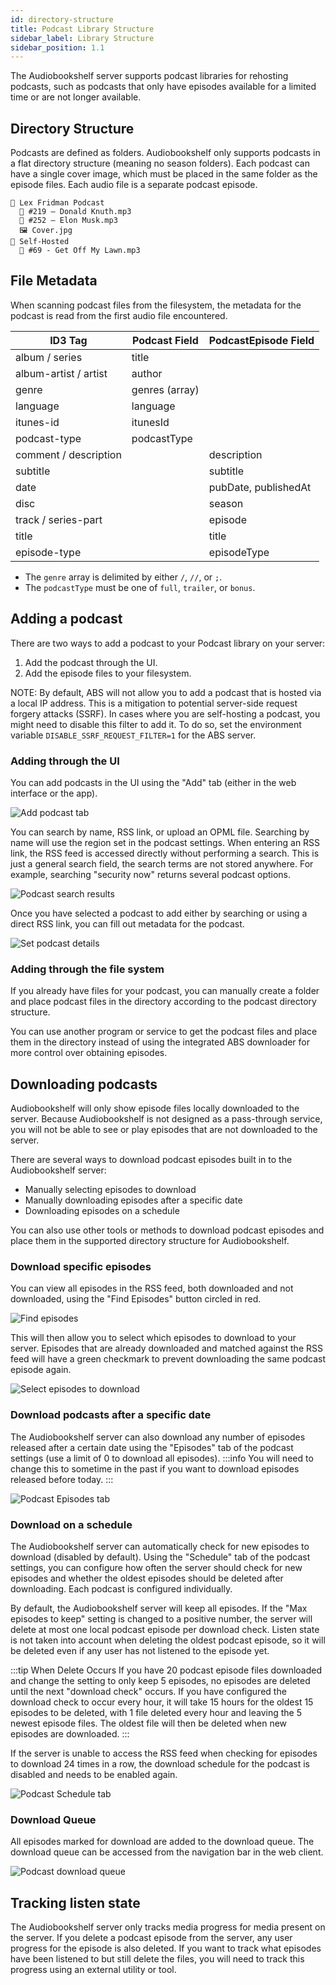```yaml
---
id: directory-structure
title: Podcast Library Structure
sidebar_label: Library Structure
sidebar_position: 1.1
---
```


The Audiobookshelf server supports podcast libraries for rehosting podcasts, such as podcasts that only have episodes available for a limited time or are not longer available.

## Directory Structure

Podcasts are defined as folders. Audiobookshelf only supports podcasts in a flat directory structure (meaning no season folders). Each podcast can have a single cover image, which must be placed in the same folder as the episode files. Each audio file is a separate podcast episode.

```
📁 Lex Fridman Podcast
  🎵 #219 – Donald Knuth.mp3
  🎵 #252 – Elon Musk.mp3
  🖼️ Cover.jpg
📁 Self-Hosted
  🎵 #69 - Get Off My Lawn.mp3
```

## File Metadata

When scanning podcast files from the filesystem, the metadata for the podcast is read from the first audio file encountered.

| ID3 Tag               | Podcast Field  | PodcastEpisode Field |
| --------------------- | -------------- | -------------------- |
| album / series        | title          |                      |
| album-artist / artist | author         |                      |
| genre                 | genres (array) |                      |
| language              | language       |                      |
| itunes-id             | itunesId       |                      |
| podcast-type          | podcastType    |                      |
| comment / description |                | description          |
| subtitle              |                | subtitle             |
| date                  |                | pubDate, publishedAt |
| disc                  |                | season               |
| track / series-part   |                | episode              |
| title                 |                | title                |
| episode-type          |                | episodeType          |

- The `genre` array is delimited by either `/`, `//`, or `;`.
- The `podcastType` must be one of `full`, `trailer`, or `bonus`.

## Adding a podcast

There are two ways to add a podcast to your Podcast library on your server:

1. Add the podcast through the UI.
2. Add the episode files to your filesystem.

NOTE: By default, ABS will not allow you to add a podcast that is hosted via a local IP address.
This is a mitigation to potential server-side request forgery attacks (SSRF).
In cases where you are self-hosting a podcast, you might need to disable this filter to add it.
To do so, set the environment variable `DISABLE_SSRF_REQUEST_FILTER=1` for the ABS server.

### Adding through the UI

You can add podcasts in the UI using the "Add" tab (either in the web interface or the app).

![Add podcast tab](/pages/podcasts/podcast_add_tab.png)

You can search by name, RSS link, or upload an OPML file.
Searching by name will use the region set in the podcast settings.
When entering an RSS link, the RSS feed is accessed directly without performing a search.
This is just a general search field, the search terms are not stored anywhere.
For example, searching "security now" returns several podcast options.

![Podcast search results](/pages/podcasts/security_now_search.png)

Once you have selected a podcast to add either by searching or using a direct RSS link, you can fill out metadata for the podcast.

![Set podcast details](/pages/podcasts/adding_podcast.png)

### Adding through the file system

If you already have files for your podcast, you can manually create a folder and place podcast files in the directory according to the podcast directory structure.

You can use another program or service to get the podcast files and place them in the directory instead of using the integrated ABS downloader for more control over obtaining episodes.

## Downloading podcasts

Audiobookshelf will only show episode files locally downloaded to the server.
Because Audiobookshelf is not designed as a pass-through service, you will not be able to see or play episodes that are not downloaded to the server.

There are several ways to download podcast episodes built in to the Audiobookshelf server:

- Manually selecting episodes to download
- Manually downloading episodes after a specific date
- Downloading episodes on a schedule

You can also use other tools or methods to download podcast episodes and place them in the supported directory structure for Audiobookshelf.

### Download specific episodes

You can view all episodes in the RSS feed, both downloaded and not downloaded, using the "Find Episodes" button circled in red.

![Find episodes](/pages/podcasts/find_episodes_magnifying.png)

This will then allow you to select which episodes to download to your server. Episodes that are already downloaded and matched against the RSS feed will have a green checkmark to prevent downloading the same podcast episode again.

![Select episodes to download](/pages/podcasts/select_download.png)

### Download podcasts after a specific date

The Audiobookshelf server can also download any number of episodes released after a certain date using the "Episodes" tab of the podcast settings (use a limit of 0 to download all episodes).
:::info
You will need to change this to sometime in the past if you want to download episodes released before today.
:::

![Podcast Episodes tab](/pages/podcasts/check_and_download.png)

### Download on a schedule

The Audiobookshelf server can automatically check for new episodes to download (disabled by default).
Using the "Schedule" tab of the podcast settings, you can configure how often the server should check for new episodes and whether the oldest episodes should be deleted after downloading. Each podcast is configured individually.

By default, the Audiobookshelf server will keep all episodes. If the "Max episodes to keep" setting is changed to a positive number, the server will delete at most one local podcast episode per download check. Listen state is not taken into account when deleting the oldest podcast episode, so it will be deleted even if any user has not listened to the episode yet.

:::tip When Delete Occurs
If you have 20 podcast episode files downloaded and change the setting to only keep 5 episodes, no episodes are deleted until the next "download check" occurs. If you have configured the download check to occur every hour, it will take 15 hours for the oldest 15 episodes to be deleted, with 1 file deleted every hour and leaving the 5 newest episode files. The oldest file will then be deleted when new episodes are downloaded.
:::

If the server is unable to access the RSS feed when checking for episodes to download 24 times in a row, the download schedule for the podcast is disabled and needs to be enabled again.

![Podcast Schedule tab](/pages/podcasts/schedule_tab.png)

### Download Queue

All episodes marked for download are added to the download queue. The download queue can be accessed from the navigation bar in the web client.

![Podcast download queue](/pages/podcasts/download_queue.png)

## Tracking listen state

The Audiobookshelf server only tracks media progress for media present on the server.
If you delete a podcast episode from the server, any user progress for the episode is also deleted.
If you want to track what episodes have been listened to but still delete the files, you will need to track this progress using an external utility or tool.
